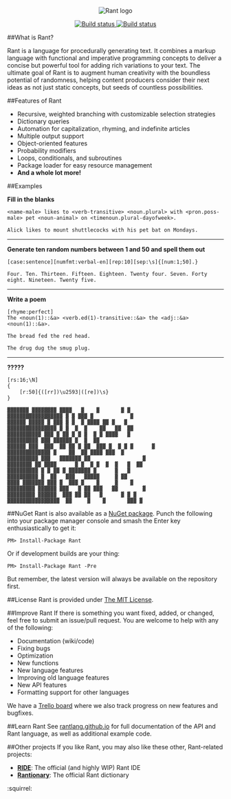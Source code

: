 <p align="center">
<img src="http://i.imgur.com/QB3TNYq.png" alt="Rant logo"></img>
</p>

<p align="center">
  <a href="https://ci.appveyor.com/project/TheBerkin/rant/branch/master/artifacts">
    <img src="https://ci.appveyor.com/api/projects/status/2vn0imlns20n739a/branch/master?svg=true&passingText=Master%20Build%20Passing&pendingText=Master%20Build%20Pending&failingText=Master%20Build%20Failing" alt="Build status">
    </img>
  </a>
  <a href="https://ci.appveyor.com/project/TheBerkin/rant/branch/dev/artifacts">
    <img src="https://ci.appveyor.com/api/projects/status/2vn0imlns20n739a/branch/dev?svg=true&passingText=Dev%20Build%20Passing&pendingText=Dev%20Build%20Pending&failingText=Dev%20Build%20Is%20Kill" alt="Build status">
    </img>
  </a>
</p>

##What is Rant?

Rant is a language for procedurally generating text. It combines a markup language with functional and imperative programming concepts to deliver a concise but powerful tool for adding rich variations to your text. The ultimate goal of Rant is to augment human creativity with the boundless potential of randomness, helping content producers consider their next ideas as not just static concepts, but seeds of countless possibilities.

##Features of Rant

* Recursive, weighted branching with customizable selection strategies
* Dictionary queries
* Automation for capitalization, rhyming, and indefinite articles
* Multiple output support
* Object-oriented features
* Probability modifiers
* Loops, conditionals, and subroutines
* Package loader for easy resource management
* **And a whole lot more!**

##Examples

**Fill in the blanks**
```
<name-male> likes to <verb-transitive> <noun.plural> with <pron.poss-male> pet <noun-animal> on <timenoun.plural-dayofweek>.
```
```
Alick likes to mount shuttlecocks with his pet bat on Mondays.
```

---

**Generate ten random numbers between 1 and 50 and spell them out**
```
[case:sentence][numfmt:verbal-en][rep:10][sep:\s]{[num:1;50].}
```
```
Four. Ten. Thirteen. Fifteen. Eighteen. Twenty four. Seven. Forty eight. Nineteen. Twenty five.
```

---

**Write a poem**
```
[rhyme:perfect]
The <noun(1)::&a> <verb.ed(1)-transitive::&a> the <adj::&a> <noun(1)::&a>.
```
```
The bread fed the red head.
```
```
The drug dug the smug plug.
```

---

**?????**
```
[rs:16;\N]
{
    [r:50]{([rr])\u2593|([re])\s}
}
```
```
▓▓▓▓▓▓▓ ▓▓▓▓▓▓▓▓ ▓▓▓▓   ▓    ▓       ▓ ▓          
▓▓▓▓▓▓▓▓▓▓▓▓▓▓▓▓▓▓ ▓ ▓ ▓▓▓ ▓            ▓         
▓▓▓▓▓▓ ▓▓▓▓▓ ▓ ▓▓▓ ▓ ▓  ▓ ▓▓▓▓ ▓▓ ▓   ▓           
▓▓▓▓▓▓▓▓▓▓▓▓▓▓▓▓ ▓ ▓  ▓  ▓    ▓▓   ▓▓  ▓▓         
▓▓▓▓▓▓▓▓▓▓▓ ▓▓▓ ▓ ▓▓ ▓ ▓ ▓  ▓ ▓ ▓▓▓▓   ▓          
▓▓▓▓▓▓▓▓▓▓ ▓▓▓ ▓▓▓▓▓▓ ▓  ▓  ▓▓                    
▓▓▓▓▓▓ ▓▓▓  ▓▓▓  ▓▓ ▓▓ ▓ ▓▓  ▓▓▓ ▓  ▓ ▓ ▓      ▓  
▓▓▓▓▓▓▓▓▓▓▓▓▓▓ ▓    ▓▓  ▓▓ ▓▓▓▓ ▓▓▓  ▓            
▓▓▓▓▓▓▓▓▓▓ ▓▓▓   ▓▓▓▓▓▓▓ ▓▓                 ▓     
▓▓▓▓▓▓▓▓ ▓▓ ▓▓▓▓      ▓ ▓  ▓ ▓  ▓  ▓   ▓  ▓▓      
▓▓▓▓▓▓▓▓▓▓ ▓ ▓ ▓▓ ▓ ▓▓▓▓▓▓▓ ▓      ▓   ▓          
▓▓▓▓▓▓▓▓▓▓ ▓  ▓▓   ▓▓▓   ▓▓▓▓▓     ▓ ▓▓           
▓▓▓▓ ▓▓▓▓▓▓▓ ▓▓▓ ▓  ▓▓▓ ▓    ▓     ▓    ▓         
▓▓▓▓▓▓▓▓▓ ▓▓▓▓▓▓ ▓▓▓   ▓ ▓▓ ▓▓▓   ▓▓        ▓     
▓▓▓▓▓▓▓▓▓ ▓▓▓▓▓▓  ▓▓▓ ▓▓ ▓▓   ▓      ▓ ▓ ▓        
▓▓▓▓▓▓▓▓▓▓▓▓▓▓▓▓▓  ▓▓     ▓    ▓       ▓▓▓ ▓      
```


##NuGet
Rant is also available as a [NuGet package](https://www.nuget.org/packages/Rant/). Punch the following into your package manager console and smash the Enter key enthusiastically to get it:
```
PM> Install-Package Rant
```
Or if development builds are your thing:
```
PM> Install-Package Rant -Pre
```

But remember, the latest version will always be available on the repository first.

##License
Rant is provided under [The MIT License](https://github.com/TheBerkin/Rant/blob/master/LICENSE).

##Improve Rant
If there is something you want fixed, added, or changed, feel free to submit an issue/pull request. You are welcome to help with any of the following:
* Documentation (wiki/code)
* Fixing bugs
* Optimization
* New functions
* New language features
* Improving old language features
* New API features
* Formatting support for other languages

We have a [Trello board](https://trello.com/b/NnvgqGha/rant) where we also track progress on new features and bugfixes.

##Learn Rant
See [rantlang.github.io](http://rantlang.github.io) for full documentation of the API and Rant language, as well as additional example code.

##Other projects
If you like Rant, you may also like these other, Rant-related projects:
* [**RIDE**](http://github.com/RantLang/RIDE): The official (and highly WIP) Rant IDE
* [**Rantionary**](http://github.com/TheBerkin/Rantionary): The official Rant dictionary

:squirrel:
